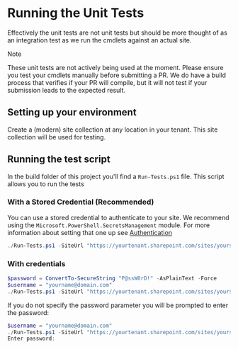 # Running the Unit Tests

Effectively the unit tests are not unit tests but should be more thought of as an integration test as we run the cmdlets against an actual site. 

> [!NOTE] 
> These unit tests are not actively being used at the moment. Please ensure you test your cmdlets manually before submitting a PR. We do have a build process that verifies if your PR will compile, but it will not test if your submission leads to the expected result.

## Setting up your environment

Create a (modern) site collection at any location in your tenant. This site collection will be used for testing. 

## Running the test script

In the build folder of this project you'll find a `Run-Tests.ps1` file. This script allows you to run the tests

### With a Stored Credential (Recommended)

You can use a stored credential to authenticate to your site. We recommend using the `Microsoft.PowerShell.SecretsManagement` module. For more information about setting that one up see [Authentication](authentication.md)

```powershell
./Run-Tests.ps1 -SiteUrl "https://yourtenant.sharepoint.com/sites/yoursite" -CredentialManagerLabel "yourlabel"
```

### With credentials

```powershell
$password = ConvertTo-SecureString "P@ssW0rD!" -AsPlainText -Force
$username = "yourname@domain.com"
./Run-Tests.ps1 -SiteUrl "https://yourtenant.sharepoint.com/sites/yoursite" -Username $username -Password $password
```

If you do not specify the password parameter you will be prompted to enter the password:

```powershell
$username = "yourname@domain.com"
./Run-Tests.ps1 -SiteUrl "https://yourtenant.sharepoint.com/sites/yoursite" -Username $username
Enter password: 
```